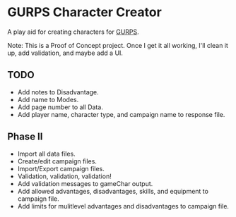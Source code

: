 # GURPS Character Creator

A play aid for creating characters for [GURPS](http://www.sjgames.com/gurps/).

Note: This is a Proof of Concept project. Once I get it all working, I'll clean it up, add validation, and maybe add a UI.

## TODO
* Add notes to Disadvantage.
* Add name to Modes.
* Add page number to all Data.
* Add player name, character type, and campaign name to response file.

## Phase II
* Import all data files.
* Create/edit campaign files.
* Import/Export campaign files.
* Validation, validation, validation!
* Add validation messages to gameChar output.
* Add allowed advantages, disadvantages, skills, and equipment to campaign file.
* Add limits for mulitlevel advantages and disadvantages to campaign file.
